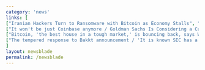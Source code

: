 ```yaml
---
category: 'news'
links: [
["Iranian Hackers Turn to Ransomware with Bitcoin as Economy Stalls", "https://www.wsj.com/articles/iranian-hackers-turn-to-ransomware-bitcoin-as-economy-stalls-1533671703"],
["It won't be just Coinbase anymore / Goldman Sachs Is Considering a Custody Offering for Crypto Funds", "https://www.bloomberg.com/news/articles/2018-08-06/goldman-is-said-to-consider-custody-offering-for-crypto-funds"],
["Bitcoin, 'the best house in a tough market,' is bouncing back, says Wall Street bull Tom Lee","https://www.cnbc.com/2018/08/07/tom-lee-bitcoin-is-regaining-market-share.html"],
["The tempered response to Bakkt announcement / 'It is known SEC has a history of not jumping into approvals, it will take time'", "https://www.forbes.com/sites/panosmourdoukoutas/2018/08/07/wall-street-to-give-bitcoin-another-boost/#5dc725c530b5"]
]
layout: newsblade
permalink: /newsblade
---
```

